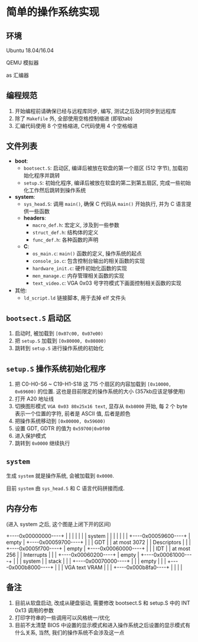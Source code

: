 # 简单的操作系统实现

## 环境

Ubuntu 18.04/16.04

QEMU 模拟器

as 汇编器

## 编程规范

1. 开始编程前请确保已经与远程库同步, 编写, 测试之后及时同步到远程库
2. 除了 `Makefile` 外, 全部使用空格控制缩进 (即软tab)
3. 汇编代码使用 8 个空格缩进, C代码使用 4 个空格缩进

## 文件列表

- **boot**:
  - `bootsect.S`: 启动区, 编译后被放在软盘的第一个扇区 (512 字节), 加载初始化程序并跳转
  - `setup.S`: 初始化程序, 编译后被放在软盘的第二到第五扇区, 完成一些初始化工作然后跳转到操作系统
- **system**:
  - `sys_head.S`: 调用 `main()`, 确保 C 代码从 `main()` 开始执行, 并为 C 语言提供一些函数
  - **headers**:
    - `macro_def.h`: 宏定义, 涉及到一些参数
    - `struct_def.h`: 结构体的定义
    - `func_def.h`: 各种函数的声明
  - **C**:
    - `os_main.c`: `main()` 函数的定义, 操作系统的起点
    - `console_io.c`: 包含控制台输出的相关函数的实现
    - `hardware_init.c`: 硬件初始化函数的实现
    - `men_manage.c`: 内存管理相关函数的实现
    - `text_video.c`: VGA 0x03 号字符模式下画面控制相关函数的实现
- 其他:
  - `ld_script.ld` 链接脚本, 用于去掉 elf 文件头

## `bootsect.S` 启动区

1. 启动时, 被加载到 `[0x07c00, 0x07e00)`
2. 把 `setup.S` 加载到 `[0x80000, 0x80800)`
3. 跳转到 `setup.S` 进行操作系统的初始化

## `setup.S` 操作系统初始化程序

1. 把 C0-H0-S6 ~ C19-H1-S18 这 715 个扇区的内容加载到 `[0x10000, 0x69600)` 的位置. 这也是目前限定的操作系统的大小 (357kb应该足够使用)
2. 打开 A20 地址线
3. 切换图形模式 `VGA 0x03 80x25x16 text`, 显存从 `0xb8000` 开始, 每 2 个 byte 表示一个位置的字符, 前者是 ASCII 值, 后者是颜色
4. 把操作系统移动到 `[0x00000, 0x59600)`
5. 设置 GDT, GDTR 的值为 `0x59700|0x0f00`
5. 进入保护模式
6. 跳转到 `0x0000` 继续执行

## `system`

生成 `system` 就是操作系统, 会被加载到 `0x0000`.

目前 `system` 由 `sys_head.S` 和 C 语言代码拼接而成.

## 内存分布

(进入 system 之后, 这个图是上闭下开的区间)

+----0x00000000----+
|                  |
|                  |
|                  |
|      system      |
|                  |
|                  |
|                  |
+----0x00059600----+
|      empty       |
+----0x00059700----+
|                  |
|       GDT        |
|   at most 3072   |
|   Descriptors    |
|                  |
+----0x0005f700----+
|      empty       |
+----0x00060000----+
|                  |
|       IDT        |
|   at most 256    |
|    Interrupts    |
|                  |
+----0x00060200----+
|      empty       |
+----0x00061000----+
|                  |
|      system      |
|      stack       |
|                  |
+----0x00070000----+
|                  |
|      empty       |
|                  |
+----0x000b8000----+
|                  |
|  VGA text VRAM   |
|                  |
+----0x000b8fa0----+
|                  |
|                  |

## 备注

1. 目前从软盘启动, 改成从硬盘驱动, 需要修改 bootsect.S 和 setup.S 中的 INT 0x13 调用的参数
2. 打印字符串的一些调用可以风格统一/优化
3. 目前不太清楚 BIOS 中设置的显示模式和进入操作系统之后设置的显示模式有什么关系, 当然, 我们的操作系统不会涉及这一点